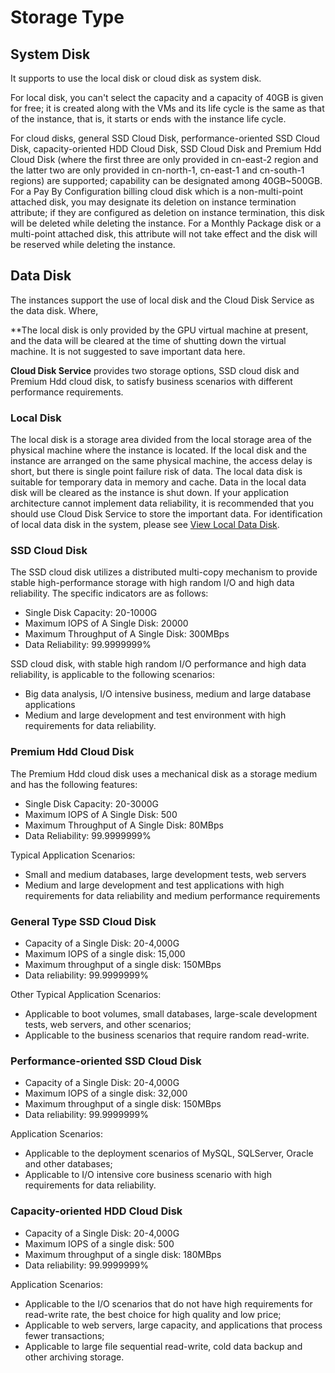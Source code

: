 # Storage Type

## System Disk

It supports to use the local disk or cloud disk as system disk.

For local disk, you can't select the capacity and a capacity of 40GB is given for free; it is created along with the VMs and its life cycle is the same as that of the instance, that is, it starts or ends with the instance life cycle.

For cloud disks, general SSD Cloud Disk, performance-oriented SSD Cloud Disk, capacity-oriented HDD Cloud Disk, SSD Cloud Disk and Premium Hdd Cloud Disk (where the first three are only provided in cn-east-2 region and the latter two are only provided in cn-north-1, cn-east-1 and cn-south-1 regions) are supported; capability can be designated among 40GB~500GB. For a Pay By Configuration billing cloud disk which is a non-multi-point attached disk, you may designate its deletion on instance termination attribute; if they are configured as deletion on instance termination, this disk will be deleted while deleting the instance. For a Monthly Package disk or a multi-point attached disk, this attribute will not take effect and the disk will be reserved while deleting the instance.

## Data Disk

The instances support the use of local disk and the Cloud Disk Service as the data disk. Where,

**The local disk is only provided by the GPU virtual machine at present, and the data will be cleared at the time of shutting down the virtual machine. It is not suggested to save important data here.

**Cloud Disk Service** provides two storage options, SSD cloud disk and Premium Hdd cloud disk, to satisfy business scenarios with different performance requirements.

### Local Disk
The local disk is a storage area divided from the local storage area of the physical machine where the instance is located. If the local disk and the instance are arranged on the same physical machine, the access delay is short, but there is single point failure risk of data. The local data disk is suitable for temporary data in memory and cache. Data in the local data disk will be cleared as the instance is shut down. If your application architecture cannot implement data reliability, it is recommended that you should use Cloud Disk Service to store the important data. For identification of local data disk in the system, please see [View Local Data Disk](https://docs.jdcloud.com/cn/virtual-machines/identify-local-data-disk).

### SSD Cloud Disk
The SSD cloud disk utilizes a distributed multi-copy mechanism to provide stable high-performance storage with high random I/O and high data reliability. The specific indicators are as follows:

* Single Disk Capacity: 20-1000G
* Maximum IOPS of A Single Disk: 20000
* Maximum Throughput of A Single Disk: 300MBps
* Data Reliability: 99.9999999%

SSD cloud disk, with stable high random I/O performance and high data reliability, is applicable to the following scenarios:
	
* Big data analysis, I/O intensive business, medium and large database applications
* Medium and large development and test environment with high requirements for data reliability.

### Premium Hdd Cloud Disk
The Premium Hdd cloud disk uses a mechanical disk as a storage medium and has the following features:

* Single Disk Capacity: 20-3000G
* Maximum IOPS of A Single Disk: 500
* Maximum Throughput of A Single Disk: 80MBps
* Data Reliability: 99.9999999%

Typical Application Scenarios:

* Small and medium databases, large development tests, web servers
* Medium and large development and test applications with high requirements for data reliability and medium performance requirements

### General Type SSD Cloud Disk

* Capacity of a Single Disk: 20-4,000G
* Maximum IOPS of a single disk: 15,000
* Maximum throughput of a single disk: 150MBps
* Data reliability: 99.9999999%

Other Typical Application Scenarios:

* Applicable to boot volumes, small databases, large-scale development tests, web servers, and other scenarios;
* Applicable to the business scenarios that require random read-write.

### Performance-oriented SSD Cloud Disk

* Capacity of a Single Disk: 20-4,000G
* Maximum IOPS of a single disk: 32,000
* Maximum throughput of a single disk: 150MBps
* Data reliability: 99.9999999%

Application Scenarios:

* Applicable to the deployment scenarios of MySQL, SQLServer, Oracle and other databases;
* Applicable to I/O intensive core business scenario with high requirements for data reliability.

### Capacity-oriented HDD Cloud Disk

* Capacity of a Single Disk: 20-4,000G
* Maximum IOPS of a single disk: 500
* Maximum throughput of a single disk: 180MBps
* Data reliability: 99.9999999%

Application Scenarios:

* Applicable to the I/O scenarios that do not have high requirements for read-write rate, the best choice for high quality and low price;
* Applicable to web servers, large capacity, and applications that process fewer transactions;
* Applicable to large file sequential read-write, cold data backup and other archiving storage.
